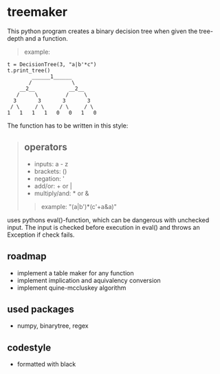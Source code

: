 # treemaker

This python program creates a binary decision tree when given the tree-depth and a function.

> example:

```
t = DecisionTree(3, "a|b'*c")
t.print_tree()
        ______1______
       /             \
    __2__           __2__
   /     \         /     \
  3       3       3       3
 / \     / \     / \     / \
1   1   1   1   0   0   1   0
```

The function has to be written in this style:

> ## operators
>
> - inputs: a - z
> - brackets: ()
> - negation: '
> - add/or: + or |
> - multiply/and: \* or &
>
> > example: "(a|b')\*(c'+a&a)"

uses pythons eval()-function, which can be dangerous with unchecked input. The input is checked before execution in eval() and throws an Exception if check fails.

## roadmap

- implement a table maker for any function
- implement implication and aquivalency conversion
- implement quine-mccluskey algorithm

## used packages

- numpy, binarytree, regex

## codestyle
- formatted with black
